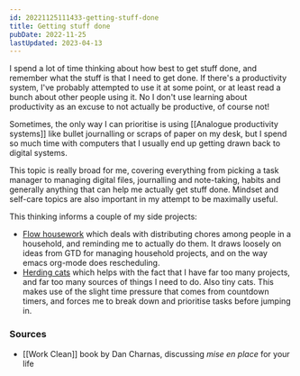 ```yaml
---
id: 20221125111433-getting-stuff-done
title: Getting stuff done
pubDate: 2022-11-25
lastUpdated: 2023-04-13
---
```


I spend a lot of time thinking about how best to get stuff done, and remember what the stuff is that I need to get done. If there's a productivity system, I've probably attempted to use it at some point, or at least read a bunch about other people using it. No I don't use learning about productivity as an excuse to not actually be productive, of course not!

Sometimes, the only way I can prioritise is using [[Analogue productivity systems]] like bullet journalling or scraps of paper on my desk, but I spend so much time with computers that I usually end up getting drawn back to digital systems.

This topic is really broad for me, covering everything from picking a task manager to managing digital files, journalling and note-taking, habits and generally anything that can help me actually get stuff done. Mindset and self-care topics are also important in my attempt to be maximally useful.

This thinking informs a couple of my side projects:

- [Flow housework](https://flowhousework.com) which deals with distributing chores among people in a household, and reminding me to actually do them. It draws loosely on ideas from GTD for managing household projects, and on the way emacs org-mode does rescheduling.
- [Herding cats](https://herdingcats.work) which helps with the fact that I have far too many projects, and far too many sources of things I need to do. Also tiny cats. This makes use of the slight time pressure that comes from countdown timers, and forces me to break down and prioritise tasks before jumping in.

### Sources

- [[Work Clean]] book by Dan Charnas, discussing _mise en place_ for your life

